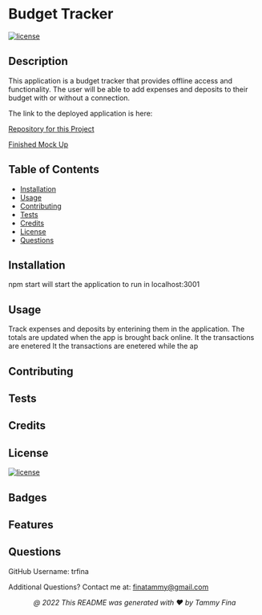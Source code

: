 # Budget Tracker

[![license](https://img.shields.io/badge/License-MIT-yellow.svg)](https://opensource.org/licenses/MIT)

## <a name="Description">Description</a>
This application is a budget tracker that provides offline access and functionality.  The user will be able to add expenses and deposits to their budget with or without a connection.

The link to the deployed application is here:

[Repository for this Project](https://github.com/trfina/budget-tracker)

[Finished Mock Up](https://github.com/trfina/budget-tracker/edit/main/README.md/budget-tracker.png)

## Table of Contents
* [Installation](#installation)
* [Usage](#usage)
* [Contributing](#contributing)
* [Tests](#tests)
* [Credits](#credits)
* [License](#license)
* [Questions](#questions)

## Installation
npm start will start the application to run in localhost:3001

## Usage
Track expenses and deposits by enterining them in the application.  The totals are updated when the app is brought back online. It the transactions are enetered It the transactions are enetered while the ap

## Contributing

    
## Tests

    
## Credits

    
## License

[![license](https://img.shields.io/badge/License-MIT-yellow.svg)](https://opensource.org/licenses/MIT/)

## Badges

## Features

## Questions

GitHub Username:
trfina

Additional Questions?  Contact me at:
finatammy@gmail.com

<p align='center'><i>
   @ 2022 This README was generated with ❤️ by Tammy Fina
  </i></p>

